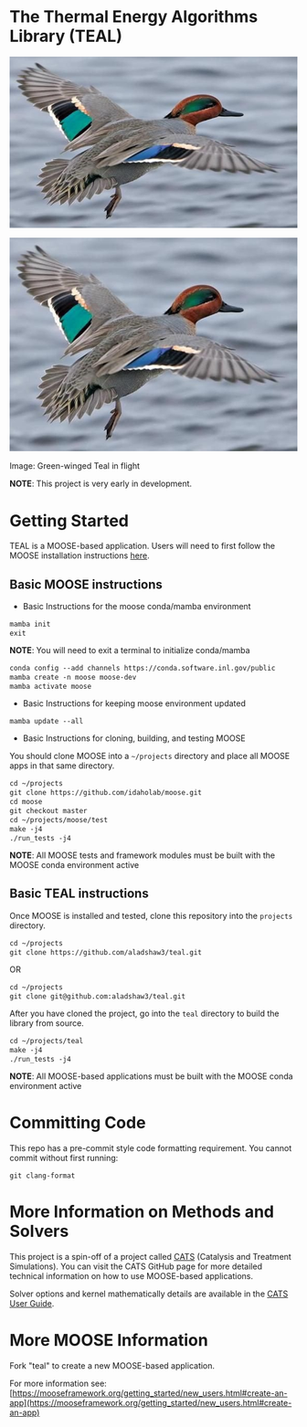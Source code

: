 The Thermal Energy Algorithms Library (TEAL)
=====

<img src="teal-image.jpg"  width="600" height="300">

![Green-winged Teal](teal-image.jpg)

Image: Green-winged Teal in flight

**NOTE**: This project is very early in development. 

# Getting Started 

TEAL is a MOOSE-based application. Users will need to first follow the MOOSE installation instructions
[here](https://mooseframework.inl.gov/getting_started/installation/index.html). 

## Basic MOOSE instructions 

 - Basic Instructions for the moose conda/mamba environment 
 
```
mamba init
exit
```
**NOTE**: You will need to exit a terminal to initialize conda/mamba

```
conda config --add channels https://conda.software.inl.gov/public
mamba create -n moose moose-dev
mamba activate moose
```

 - Basic Instructions for keeping moose environment updated 
 
```
mamba update --all
```

 - Basic Instructions for cloning, building, and testing MOOSE
 
You should clone MOOSE into a `~/projects` directory and place all MOOSE apps in that same directory. 

```
cd ~/projects
git clone https://github.com/idaholab/moose.git
cd moose 
git checkout master
cd ~/projects/moose/test
make -j4
./run_tests -j4
```

**NOTE**: All MOOSE tests and framework modules must be built with the MOOSE conda environment active 

## Basic TEAL instructions

Once MOOSE is installed and tested, clone this repository into the `projects` directory. 

```
cd ~/projects
git clone https://github.com/aladshaw3/teal.git
```

OR

```
cd ~/projects
git clone git@github.com:aladshaw3/teal.git
```

After you have cloned the project, go into the `teal` directory to build the library from source.

```
cd ~/projects/teal
make -j4
./run_tests -j4
```

**NOTE**: All MOOSE-based applications must be built with the MOOSE conda environment active 


# Committing Code 

This repo has a pre-commit style code formatting requirement. You cannot commit without first running:

```
git clang-format
```

# More Information on Methods and Solvers

This project is a spin-off of a project called [CATS](https://github.com/aladshaw3/cats) (Catalysis and Treatment Simulations). 
You can visit the CATS GitHub page for more detailed technical information on how to use MOOSE-based applications. 

Solver options and kernel mathematically details are available in the [CATS User Guide](https://github.com/aladshaw3/cats/blob/master/CATS-UserGuide-09172022.pdf).

# More MOOSE Information

Fork "teal" to create a new MOOSE-based application.

For more information see: [https://mooseframework.org/getting_started/new_users.html#create-an-app](https://mooseframework.org/getting_started/new_users.html#create-an-app)
